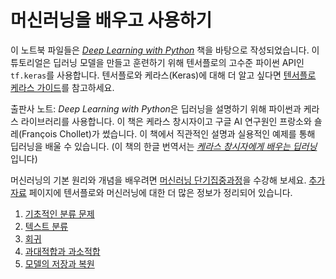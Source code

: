# 머신러닝을 배우고 사용하기

이 노트북 파일들은 *[Deep Learning with Python](https://books.google.com/books?id=Yo3CAQAACAAJ)* 책을 바탕으로 작성되었습니다. 이 튜토리얼은 딥러닝 모델을 만들고 훈련하기 위해 텐서플로의 고수준 파이썬 API인 `tf.keras`를 사용합니다. 텐서플로와 케라스(Keras)에 대해 더 알고 싶다면 [텐서플로 케라스 가이드](../../guide/keras)를 참고하세요.

출판사 노트: *Deep Learning with Python*은 딥러닝을 설명하기 위해 파이썬과 케라스 라이브러리를 사용합니다. 이 책은 케라스 창시자이고 구글 AI 연구원인 프랑소와 숄레(François Chollet)가 썼습니다. 이 책에서 직관적인 설명과 실용적인 예제를 통해 딥러닝을 배울 수 있습니다. (이 책의 한글 번역서는 *[케라스 창시자에게 배우는 딥러닝](https://books.google.co.kr/books?id=EJV5DwAAQBAJ)* 입니다)

머신러닝의 기본 원리와 개념을 배우려면 [머신러닝 단기집중과정](https://developers.google.com/machine-learning/crash-course/)을 수강해 보세요. [추가 자료](../next_steps) 페이지에 텐서플로와 머신러닝에 대한 더 많은 정보가 정리되어 있습니다.

1. [기초적인 분류 문제](./basic_classification)
2. [텍스트 분류](./basic_text_classification)
3. [회귀](./basic_regression)
4. [과대적합과 과소적합](./overfit_and_underfit)
5. [모델의 저장과 복원](./save_and_restore_models)
